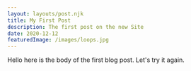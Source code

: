 ```yaml
---
layout: layouts/post.njk
title: My First Post
description: The first post on the new Site
date: 2020-12-12
featuredImage: /images/loops.jpg
---
```


Hello here is the body of the first blog post. Let's try it again.